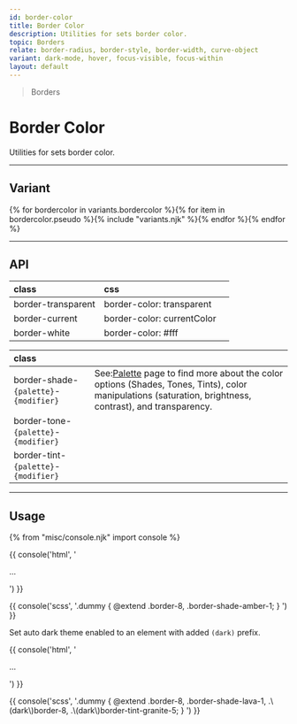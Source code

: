 ```yaml
---
id: border-color
title: Border Color
description: Utilities for sets border color.
topic: Borders
relate: border-radius, border-style, border-width, curve-object
variant: dark-mode, hover, focus-visible, focus-within
layout: default
---
```


> Borders

# Border Color

Utilities for sets border color.

---

## Variant

<div class="flex flex-gap-2 flex-wrap justify-start items-center">{% for bordercolor in variants.bordercolor %}{% for item in bordercolor.pseudo %}{% include "variants.njk" %}{% endfor %}{% endfor %}</div>

---

## API

| <span class="padding-x-3 padding-y-1 text-white bg-shade-granite-5 font-semibold curve-border-md">class</span> | <span class="padding-x-3 padding-y-1 text-white bg-shade-granite-5 font-semibold curve-border-md">css</span> |  |
|:--|:--|:-:|
| border-transparent | border-color: transparent | <div class="width-16 height-8 curve-border border-2 border-transparent"></div> |
| border-current | border-color: currentColor | <div class="width-16 height-8 curve-border border-2 border-current"></div> |
| border-white | border-color: #fff | <div class="width-16 height-8 curve-border border-2 border-white shadow"></div> |

| <span class="padding-x-3 padding-y-1 text-white bg-shade-granite-5 font-semibold curve-border-md">class</span> | |
|:--|:--|
| border-shade-`{palette}`-`{modifier}` | <div class="padding-2 border-l-8 text-xs font-thin depth-tight-1"><span class="padding-r-1">See:</span><a class="text-underline font-semibold text-shade-teal-1 (hover)text-tont-teal-1" href="/getting-started-palette/">Palette</a> page to find more about the color options (Shades, Tones, Tints), color manipulations (saturation, brightness, contrast), and transparency.</div> |
| border-tone-`{palette}`-`{modifier}` | |
| border-tint-`{palette}`-`{modifier}` | |

---

## Usage

{% from "misc/console.njk" import console %}

<div class="padding-x-4 margin-y-4 margin-x-auto width-56">
  <div class="padding-4 bg-tint-granite-5 border-8 border-shade-amber-1">
    <div class="width-full height-24 bg-shade-granite-1"></div>
  </div>
</div>

{{ console('html',
'<div class="border-8 ... border-shade-amber-1">
    ...
  </div>
') }}

{{ console('scss',
'.dummy {
    @extend
      .border-8,
      .border-shade-amber-1;
}
') }}

 Set auto dark theme enabled to an element with added `(dark)` prefix.

{{ console('html',
'<div class="border-8 ... border-shade-lava-1 ... (dark)border-8 (dark)border-tint-granite-5">
    ...
  </div>
') }}

{{ console('scss',
'.dummy {
    @extend
      .border-8,
      .border-shade-lava-1,
      .\\(dark\\)border-8,
      .\\(dark\\)border-tint-granite-5;
}
') }}

